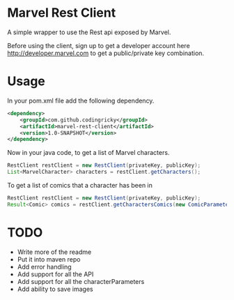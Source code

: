 Marvel Rest Client
=================

A simple wrapper to use the Rest api exposed by Marvel.

Before using the client, sign up to get a developer account here http://developer.marvel.com
to get a public/private key combination.

Usage
=====
In your pom.xml file add the following dependency.

```xml
<dependency>
    <groupId>com.github.codingricky</groupId>
    <artifactId>marvel-rest-client</artifactId>
    <version>1.0-SNAPSHOT</version>
</dependency>
```

Now in your java code, to get a list of Marvel characters.

```java
RestClient restClient = new RestClient(privateKey, publicKey);
List<MarvelCharacter> characters = restClient.getCharacters();
```

To get a list of comics that a character has been in

```java
RestClient restClient = new RestClient(privateKey, publicKey);
Result<Comic> comics = restClient.getCharactersComics(new ComicParametersBuilder(BLACK_WIDOW_ID).create());
```


TODO
====
* Write more of the readme
* Put it into maven repo
* Add error handling
* Add support for all the API
* Add support for all the characterParameters
* Add ability to save images